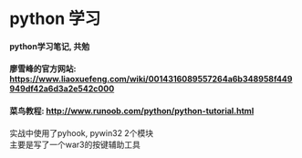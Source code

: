 # python 学习
#### python学习笔记, 共勉
#### 廖雪峰的官方网站: https://www.liaoxuefeng.com/wiki/0014316089557264a6b348958f449949df42a6d3a2e542c000
#### 菜鸟教程: http://www.runoob.com/python/python-tutorial.html


实战中使用了pyhook, pywin32 2个模块   
主要是写了一个war3的按键辅助工具    
